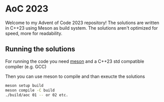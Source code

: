# AoC 2023

Welcome to my Advent of Code 2023 repository! The solutions are written in C++23 using Meson as build system. The solutions aren't optimized for speed, more for readability.

## Running the solutions
For running the code you need [meson](https://mesonbuild.com/Quick-guide.html#installation-using-python) and a C++23 std compatible compiler (e.g. GCC)

Then you can use meson to compile and than exeucte the solutions


```bash
meson setup build
meson compile -C build
./build/aoc 01 -- or 02 etc.
```


<!--- advent_readme_stars table --->
